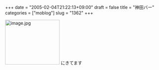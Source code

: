 +++
date = "2005-02-04T21:22:13+09:00"
draft = false
title = "神田バー"
categories = ["moblog"]
slug = "1362"
+++

<img src="http://ieiriblog.jugem.cc/?image=4124" class="pict" width="176" height="144" alt="image.jpg" />
にきてます
